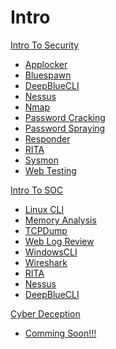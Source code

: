 # Intro


[Intro To Security]()

 - [Applocker](Tools/IntroClass/AppLocker/Applocker.md)
 - [Bluespawn](Tools/IntroClass/bluespawn/Bluespawn.md)
 - [DeepBlueCLI](Tools/IntroClass/deepbluecli/DeepBlueCLI.md)
 - [Nessus](Tools/IntroClass/nessus/Nessus.md)
 - [Nmap](Tools/IntroClass/Nmap/Nmap.md)
 - [Password Cracking](Tools/IntroClass/PasswordCracking/PasswordCracking.md)
 - [Password Spraying](Tools/IntroClass/PasswordSpray/PasswordSpray.md)
 - [Responder](Tools/IntroClass/Responder/Responder.md)
 - [RITA](Tools/IntroClass/RITA/RITA.md)
 - [Sysmon](Tools/IntroClass/Sysmon/Sysmon.md)
 - [Web Testing](Tools/IntroClass/WebTesting/WebTesting.md)

  
[Intro To SOC]()

  - [Linux CLI](Tools/IntroClass/LinuxCLI/LinuxCLI.md)
  - [Memory Analysis](Tools/IntroClass/Memory/MemoryAnalysis.md)
  - [TCPDump](Tools/IntroClass/TCPDump/TCPDump.md)
  - [Web Log Review](Tools/IntroClass/WebLogReview/WebLogReview.md)
  - [WindowsCLI](Tools/IntroClass/WindowsCLI/WindowsCLI.md)
  - [Wireshark](Tools/IntroClass/Wireshark/Wireshark.md)
  - [RITA](Tools/IntroClass/RITA/RITA.md)
  - [Nessus](Tools/IntroClass/nessus/Nessus.md)
  - [DeepBlueCLI](Tools/IntroClass/deepbluecli/DeepBlueCLI.md)




 

[Cyber Deception]()

  - [Comming Soon!!!]()


